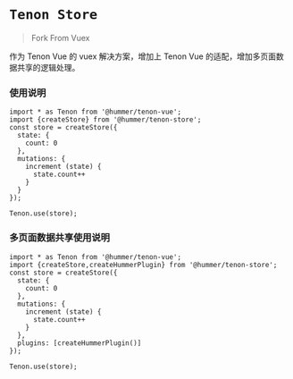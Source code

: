 # `Tenon Store`
> Fork From Vuex


作为 Tenon Vue 的 vuex 解决方案，增加上 Tenon Vue 的适配，增加多页面数据共享的逻辑处理。

### 使用说明
```
import * as Tenon from '@hummer/tenon-vue';
import {createStore} from '@hummer/tenon-store';
const store = createStore({
  state: {
    count: 0
  },
  mutations: {
    increment (state) {
      state.count++
    }
  }
});

Tenon.use(store);

```
### 多页面数据共享使用说明
```
import * as Tenon from '@hummer/tenon-vue';
import {createStore,createHummerPlugin} from '@hummer/tenon-store';
const store = createStore({
  state: {
    count: 0
  },
  mutations: {
    increment (state) {
      state.count++
    }
  },
  plugins: [createHummerPlugin()]
});

Tenon.use(store);

```


